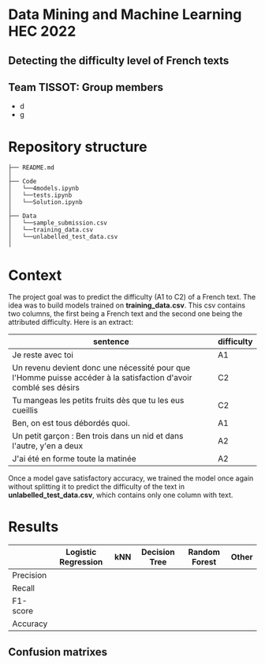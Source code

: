 # Data Mining and Machine Learning HEC 2022
## Detecting the difficulty level of French texts


## Team TISSOT: Group members
* d
* g

# Repository structure 
```
├── README.md
│
├── Code
│   └──4models.ipynb
│   └──tests.ipynb
│   └──Solution.ipynb
│
├── Data
│   └──sample_submission.csv
│   └──training_data.csv
│   └──unlabelled_test_data.csv 
│ 
```

# Context 

The project goal was to predict the difficulty (A1 to C2) of a French text. The idea was to build models trained on **training_data.csv**. This csv contains two columns, the first being a French text and the second one being the attributed difficulty. Here is an extract:

| sentence  | difficulty |
| ------------- | ------------- |
| Je reste avec toi |  A1 |
| Un revenu devient donc une nécessité pour que l'Homme puisse accéder à la satisfaction d'avoir comblé ses désirs |  C2 |
| Tu mangeas les petits fruits dès que tu les eus cueillis | C2 | 
| Ben, on est tous débordés quoi. |  A1 | 
| Un petit garçon : Ben trois dans un nid et dans l'autre, y'en a deux | A2 | 
| J'ai été en forme toute la matinée | A2  | 

Once a model gave satisfactory accuracy, we trained the model once again without splitting it to predict the difficulty of the text in **unlabelled_test_data.csv**, which contains only one column with text. 





# Results
| | Logistic Regression  | kNN | Decision Tree | Random Forest | Other |
| ------------- | ------------- | ------------- | ------------- | ------------- | ------------- | 
| Precision | | | | |
| Recall | | | | |
| F1-score | | | | 
| Accuracy | | | | |

## Confusion matrixes 







